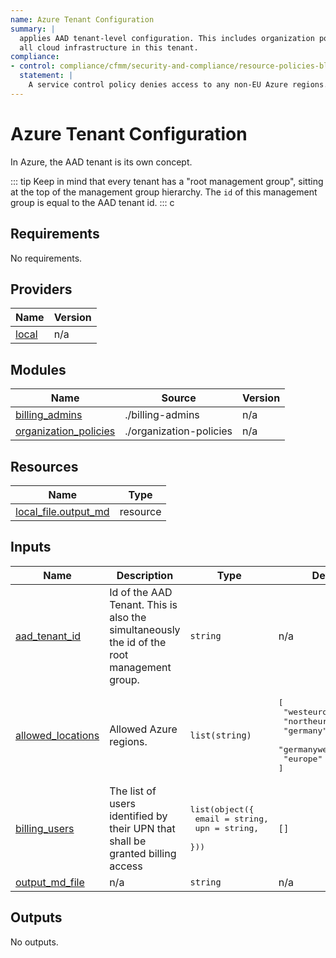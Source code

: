 ```yaml
---
name: Azure Tenant Configuration
summary: |
  applies AAD tenant-level configuration. This includes organization policies and other key settings affecting
  all cloud infrastructure in this tenant.
compliance:
- control: compliance/cfmm/security-and-compliance/resource-policies-blacklisting
  statement: |
    A service control policy denies access to any non-EU Azure regions.
---
```


# Azure Tenant Configuration

In Azure, the AAD tenant is its own concept.

::: tip
Keep in mind that every tenant has a "root management group", sitting at the top of the management group hierarchy.
The `id` of this management group is equal to the AAD tenant id.
:::
c

<!-- BEGIN_TF_DOCS -->
## Requirements

No requirements.

## Providers

| Name | Version |
|------|---------|
| <a name="provider_local"></a> [local](#provider\_local) | n/a |

## Modules

| Name | Source | Version |
|------|--------|---------|
| <a name="module_billing_admins"></a> [billing\_admins](#module\_billing\_admins) | ./billing-admins | n/a |
| <a name="module_organization_policies"></a> [organization\_policies](#module\_organization\_policies) | ./organization-policies | n/a |

## Resources

| Name | Type |
|------|------|
| [local_file.output_md](https://registry.terraform.io/providers/hashicorp/local/latest/docs/resources/file) | resource |

## Inputs

| Name | Description | Type | Default | Required |
|------|-------------|------|---------|:--------:|
| <a name="input_aad_tenant_id"></a> [aad\_tenant\_id](#input\_aad\_tenant\_id) | Id of the AAD Tenant. This is also the simultaneously the id of the root management group. | `string` | n/a | yes |
| <a name="input_allowed_locations"></a> [allowed\_locations](#input\_allowed\_locations) | Allowed Azure regions. | `list(string)` | <pre>[<br>  "westeurope",<br>  "northeurope",<br>  "germany",<br>  "germanywestcentral",<br>  "europe"<br>]</pre> | no |
| <a name="input_billing_users"></a> [billing\_users](#input\_billing\_users) | The list of users identified by their UPN that shall be granted billing access | <pre>list(object({<br>    email = string,<br>    upn = string,<br>  }))</pre> | `[]` | no |
| <a name="input_output_md_file"></a> [output\_md\_file](#input\_output\_md\_file) | n/a | `string` | n/a | yes |

## Outputs

No outputs.
<!-- END_TF_DOCS -->